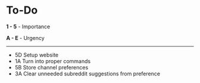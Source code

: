 # To-Do
**1 - 5** - Importance

**A - E** - Urgency
***
* 5D Setup website
* 1A Turn into proper commands
* 5B Store channel preferences
* 3A Clear unneeded subreddit suggestions from preference